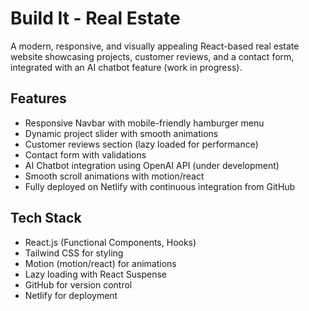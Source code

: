 # Build It - Real Estate

A modern, responsive, and visually appealing React-based real estate website showcasing projects, customer reviews, and a contact form, integrated with an AI chatbot feature (work in progress).

## Features

- Responsive Navbar with mobile-friendly hamburger menu  
- Dynamic project slider with smooth animations  
- Customer reviews section (lazy loaded for performance)  
- Contact form with validations  
- AI Chatbot integration using OpenAI API (under development)  
- Smooth scroll animations with motion/react  
- Fully deployed on Netlify with continuous integration from GitHub  

## Tech Stack

- React.js (Functional Components, Hooks)  
- Tailwind CSS for styling  
- Motion (motion/react) for animations  
- Lazy loading with React Suspense  
- GitHub for version control  
- Netlify for deployment  

